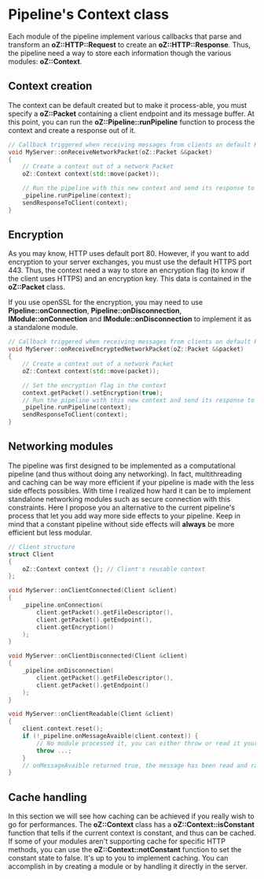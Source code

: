 # Pipeline's Context class
Each module of the pipeline implement various callbacks that parse and transform an **oZ::HTTP::Request** to create an **oZ::HTTP::Response**.
Thus, the pipeline need a way to store each information though the various modules: **oZ::Context**.

## Context creation
The context can be default created but to make it process-able, you must specify a **oZ::Packet** containing a client endpoint and its message buffer.
At this point, you can run the **oZ::Pipeline::runPipeline** function to process the context and create a response out of it.
```C++
// Callback triggered when receiving messages from clients on default HTTP port
void MyServer::onReceiveNetworkPacket(oZ::Packet &&packet)
{
	// Create a context out of a network Packet
	oZ::Context context(std::move(packet));

	// Run the pipeline with this new context and send its response to the client
	_pipeline.runPipeline(context);
	sendResponseToClient(context);
}
```

## Encryption
As you may know, HTTP uses default port 80. However, if you want to add encryption to your server exchanges, you must use the default HTTPS port 443.
Thus, the context need a way to store an encryption flag (to know if the client uses HTTPS) and an encryption key. This data is contained in the **oZ::Packet** class.

If you use openSSL for the encryption, you may need to use **Pipeline::onConnection**, **Pipeline::onDisconnection**, **IModule::onConnection** and **IModule::onDisconnection** to implement it as a standalone module.

```C++
// Callback triggered when receiving messages from clients on default HTTPS port
void MyServer::onReceiveEncryptedNetworkPacket(oZ::Packet &&packet)
{
	// Create a context out of a network Packet
	oZ::Context context(std::move(packet));

	// Set the encryption flag in the context
	context.getPacket().setEncryption(true);
	// Run the pipeline with this new context and send its response to the client
	_pipeline.runPipeline(context);
	sendResponseToClient(context);
}
```

## Networking modules
The pipeline was first designed to be implemented as a computational pipeline (and thus without doing any networking).
In fact, multithreading and caching can be way more efficient if your pipeline is made with the less side effects possibles.
With time I realized how hard it can be to implement standalone networking modules such as secure connection with this constraints.
Here I propose you an alternative to the current pipeline's process that let you add way more side effects to your pipeline.
Keep in mind that a constant pipeline without side effects will **always** be more efficient but less modular.

```C++
// Client structure
struct Client
{
	oZ::Context context {}; // Client's reusable context
};

void MyServer::onClientConnected(Client &client)
{
	_pipeline.onConnection(
		client.getPacket().getFileDescriptor(),
		client.getPacket().getEndpoint(),
		client.getEncryption()
	);
}

void MyServer::onClientDisconnected(Client &client)
{
	_pipeline.onDisconnection(
		client.getPacket().getFileDescriptor(),
		client.getPacket().getEndpoint()
	);
}

void MyServer::onClientReadable(Client &client)
{
	client.context.reset();
	if (!_pipeline.onMessageAvaible(client.context)) {
		// No module processed it, you can either throw or read it yourself before running pipeline
		throw ...;
	}
	// onMessageAvaible returned true, the message has been read and ran into the pipeline
}
```

## Cache handling
In this section we will see how caching can be achieved if you really wish to go for performances.
The **oZ::Context** class has a **oZ::Context::isConstant** function that tells if the current context is constant, and thus can be cached.
If some of your modules aren't supporting cache for specific HTTP methods, you can use the **oZ::Context::notConstant** function to set the constant state to false.
It's up to you to implement caching. You can accomplish in by creating a module or by handling it directly in the server.
